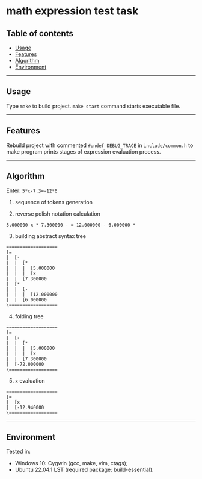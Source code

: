 # math expression test task

## Table of contents
- [Usage](#usage)
- [Features](#features)
- [Algorithm](#algoritm)
- [Environment](#environment)

---
## Usage

Type `make` to build project.
`make start` command starts executable file.

---
## Features

Rebuild project with commented `#undef DEBUG_TRACE` in `include/common.h` to make program prints stages of expression evaluation process.

---
## Algorithm

Enter: `5*x-7.3=-12*6`

1) sequence of tokens generation

2) reverse polish notation calculation

`5.000000 x * 7.300000 - = 12.000000 - 6.000000 *`

3) building abstract syntax tree

```
===================
[=
|  [-
|  |  [*
|  |  |  [5.000000
|  |  |  [x
|  |  [7.300000
|  [*
|  |  [-
|  |  |  [12.000000
|  |  [6.000000
\==================
```

4) folding tree

```
===================
[=
|  [-
|  |  [*
|  |  |  [5.000000
|  |  |  [x
|  |  [7.300000
|  [-72.000000
\==================

```

5) `x` evaluation

```
===================
[=
|  [x
|  [-12.940000
\==================
```

---
## Environment

Tested in:
- Windows 10: Cygwin (gcc, make, vim, ctags);
- Ubuntu 22.04.1 LST (required package: build-essential).

